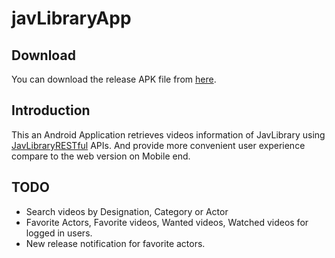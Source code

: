 # javLibraryApp

## Download

You can download the release APK file from [here](https://github.com/hukewei/javLibraryApp/blob/master/app/javlibapp.apk?raw=true).

## Introduction

This an Android Application retrieves videos information of JavLibrary using [JavLibraryRESTful](https://github.com/hukewei/javLibraryRESTful) APIs. And provide more convenient user experience compare to the web version on Mobile end.

## TODO

* Search videos by Designation, Category or Actor
* Favorite Actors, Favorite videos, Wanted videos, Watched videos for logged in users.
* New release notification for favorite actors.



